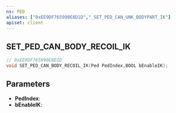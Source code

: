 ```yaml
---
ns: PED
aliases: ["0xEE9DF765990E8D1D","_SET_PED_CAN_UNK_BODYPART_IK"]
apiset: client
---
```

## SET_PED_CAN_BODY_RECOIL_IK

```c
// 0xEE9DF765990E8D1D
void SET_PED_CAN_BODY_RECOIL_IK(Ped PedIndex,BOOL bEnableIK);
```


## Parameters
* **PedIndex**:
* **bEnableIK**: